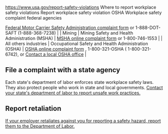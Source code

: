 

https://www.usa.gov/report-safety-violations
Where to report workplace safety violations
Report workplace safety violation OSHA
Workplace safety complaint federal agencies

[Federal Motor Carrier Safety Administration complaint form](https://nccdb.fmcsa.dot.gov/nccdb/home.aspx) or 1-888-DOT-SAFT (1-888-368-7238) |
| Mining | Mining Safety and Health Administration (MSHA) | [MSHA online complaint form](https://egov.msha.gov/HazardousConditionComplaint.aspx) or 1-800-746-1553 |
| All others industries | Occupational Safety and Health Administration (OSHA) | [OSHA online complaint form](https://www.osha.gov/form/osha7) , 1-800-321-OSHA ( 1-800-321-6742), or  [Contact a local OSHA office](https://www.osha.gov/contactus/bystate) |

**File a complaint with a state agency**
----------------------------------------

Each state's department of labor enforces state workplace safety laws. They also protect people who work in state and local governments.
[Contact your state's department of labor to report unsafe work practices.](https://www.dol.gov/agencies/whd/state/contacts)

**Report retaliation**
----------------------

[If your employer retaliates against you for reporting a safety hazard, report them to the Department of Labor.](https://www.whistleblowers.gov/)
